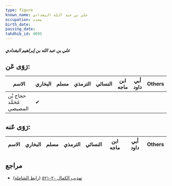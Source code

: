 ```yaml
---
type: figure
known_name: علي بن عبد الله البغدادي
occupation: محدث
birth_date:
passing_date:
tahdhib_id: 4095
---
```

##### علي بن عبد الله بن إبراهيم البغدادي

## رَوَى عَن:
| الاسم                     | البخاري | مسلم | الترمذي | النسائي | ابن ماجه | أبي داود | Others |
| ------------------------- | ------- | ---- | ------- | ------- | -------- | -------- | ------ |
| حجاج بْن مُحَمَّد المصيصي | ✔       |      |         |         |          |          |        |
## رَوَى عَنه:
| الاسم | البخاري | مسلم | الترمذي | النسائي | ابن ماجه | أبي داود | Others |
| ----- | ------- | ---- | ------- | ------- | -------- | -------- | ------ |
## مراجع
- [تهذيب الكمال ٢٠-٥٢١](obsidian://open?vault=Tahdhib-al-Kamal&file=Figures/٤٠٩٥-علي%20بن%20عبد%20الله%20بن%20إبراهيم%20البغدادي) ([رابط الشاملة](https://shamela.ws/book/3722/10651))